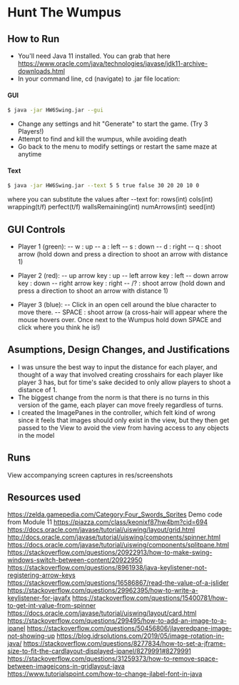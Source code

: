 # Hunt The Wumpus

## How to Run
- You'll need Java 11 installed. You can grab that here https://www.oracle.com/java/technologies/javase/jdk11-archive-downloads.html
- In your command line, cd (navigate) to .jar file location: 
#### GUI
```sh
$ java -jar HW6Swing.jar --gui
```
- Change any settings and hit "Generate" to start the game. (Try 3 Players!)
- Attempt to find and kill the wumpus, while avoiding death
- Go back to the menu to modify settings or restart the same maze at anytime

#### Text
```sh
$ java -jar HW6Swing.jar --text 5 5 true false 30 20 20 10 0
```
where you can substitute the values after --text for: rows(int) cols(int) wrapping(t/f) perfect(t/f) wallsRemaining(int) numArrows(int) seed(int)

## GUI Controls
- Player 1 (green):
-- w : up
-- a : left
-- s : down
-- d : right
-- q : shoot arrow (hold down and press a direction to shoot an arrow with distance 1)

- Player 2 (red):
-- up arrow key : up
-- left arrow key : left
-- down arrow key : down
-- right arrow key : right
-- /? : shoot arrow (hold down and press a direction to shoot an arrow with distance 1)

- Player 3 (blue):
-- Click in an open cell around the blue character to move there.
-- SPACE : shoot arrow (a cross-hair will appear where the mouse hovers over. Once next to the Wumpus hold down SPACE and click where you think he is!)


## Asumptions, Design Changes, and Justifications
- I was unsure the best way to input the distance for each player, and thought of a way that involved creating crosshairs for each player like player 3 has, but for time's sake decided to only allow players to shoot a distance of 1. 
- The biggest change from the norm is that there is no turns in this version of the game, each player can move freely regardless of turns.
- I created the ImagePanes in the controller, which felt kind of wrong since it feels that images should only exist in the view, but they then get passed to the View to avoid the view from having access to any objects in the model

## Runs
View accompanying screen captures in res/screenshots

## Resources used
https://zelda.gamepedia.com/Category:Four_Swords_Sprites
Demo code from Module 11
https://piazza.com/class/keonixf87hw4bm?cid=694
https://docs.oracle.com/javase/tutorial/uiswing/layout/grid.html
http://docs.oracle.com/javase/tutorial/uiswing/components/spinner.html
https://docs.oracle.com/javase/tutorial/uiswing/components/splitpane.html
https://stackoverflow.com/questions/20922913/how-to-make-swing-windows-switch-between-content/20922950
https://stackoverflow.com/questions/8961938/java-keylistener-not-registering-arrow-keys
https://stackoverflow.com/questions/16586867/read-the-value-of-a-jslider
https://stackoverflow.com/questions/29962395/how-to-write-a-keylistener-for-javafx
https://stackoverflow.com/questions/15400781/how-to-get-int-value-from-spinner
https://docs.oracle.com/javase/tutorial/uiswing/layout/card.html
https://stackoverflow.com/questions/299495/how-to-add-an-image-to-a-jpanel
https://stackoverflow.com/questions/50456806/jlayeredpane-image-not-showing-up
https://blog.idrsolutions.com/2019/05/image-rotation-in-java/
https://stackoverflow.com/questions/8277834/how-to-set-a-jframe-size-to-fit-the-cardlayout-displayed-jpanel/8279991#8279991
https://stackoverflow.com/questions/31259373/how-to-remove-space-between-imageicons-in-gridlayout-java
https://www.tutorialspoint.com/how-to-change-jlabel-font-in-java
